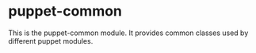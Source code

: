 # puppet-common #

This is the puppet-common module. It provides common classes used by different puppet modules.
